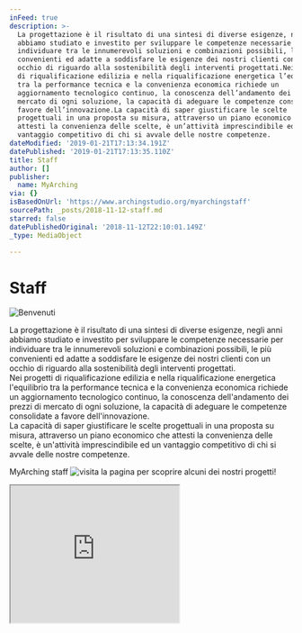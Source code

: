 ```yaml
---
inFeed: true
description: >-
  La progettazione è il risultato di una sintesi di diverse esigenze, negli anni
  abbiamo studiato e investito per sviluppare le competenze necessarie per
  individuare tra le innumerevoli soluzioni e combinazioni possibili, le più
  convenienti ed adatte a soddisfare le esigenze dei nostri clienti con un
  occhio di riguardo alla sostenibilità degli interventi progettati.Nei progetti
  di riqualificazione edilizia e nella riqualificazione energetica l’equilibrio
  tra la performance tecnica e la convenienza economica richiede un
  aggiornamento tecnologico continuo, la conoscenza dell’andamento dei prezzi di
  mercato di ogni soluzione, la capacità di adeguare le competenze consolidate a
  favore dell’innovazione.La capacità di saper giustificare le scelte
  progettuali in una proposta su misura, attraverso un piano economico che
  attesti la convenienza delle scelte, è un’attività imprescindibile ed un
  vantaggio competitivo di chi si avvale delle nostre competenze.
dateModified: '2019-01-21T17:13:34.191Z'
datePublished: '2019-01-21T17:13:35.110Z'
title: Staff
author: []
publisher:
  name: MyArching
via: {}
isBasedOnUrl: 'https://www.archingstudio.org/myarchingstaff'
sourcePath: _posts/2018-11-12-staff.md
starred: false
datePublishedOriginal: '2018-11-12T22:10:01.149Z'
_type: MediaObject

---
```

# Staff
![Benvenuti](https://the-grid-user-content.s3-us-west-2.amazonaws.com/b9ae4551-0337-471f-9974-0b773200e956.jpg)

La progettazione è il risultato di una sintesi di diverse esigenze, negli anni abbiamo studiato e investito per sviluppare le competenze necessarie per individuare tra le innumerevoli soluzioni e combinazioni possibili, le più convenienti ed adatte a soddisfare le esigenze dei nostri clienti con un occhio di riguardo alla sostenibilità degli interventi progettati.  
Nei progetti di riqualificazione edilizia e nella riqualificazione energetica l'equilibrio tra la performance tecnica e la convenienza economica richiede un aggiornamento tecnologico continuo, la conoscenza dell'andamento dei prezzi di mercato di ogni soluzione, la capacità di adeguare le competenze consolidate a favore dell'innovazione.  
La capacità di saper giustificare le scelte progettuali in una proposta su misura, attraverso un piano economico che attesti la convenienza delle scelte, è un'attività imprescindibile ed un vantaggio competitivo di chi si avvale delle nostre competenze.

MyArching staff
![visita la pagina per scoprire alcuni dei nostri progetti!](https://the-grid-user-content.s3-us-west-2.amazonaws.com/245e639d-56fe-41de-82fb-1016bef7e55b.png)

<iframe src="https://the-grid.github.io/ed-userhtml/?g=eJyVkL1uwzAMhF-FmyZZQYMsqR0gQ4cCDRD0BQrWYmQG1g8kNq779JUbpMjSoQNBHocPd9davuxahCHTqVODSNoaM01TQ5bHQNKwGPxiCpaWDxuPpbCvF4aox49CIqw5OHKBMmk_Y-6HqvVmvVkbBcIyUqeOOZ54jPD0iwXLcLiDwcsVBs83GGg4zPsrTu1a9g6KzAttYivDFh5Wq_T5qKDk_i_v7NFRMe8YKvEtYZa6m3NyCnCUTr1yH0MsPXsKEiFR_o-pW7r9T0MIXPrMIgho75JW7wbrLFV_A7EMg8c" height="244" style=""></iframe>